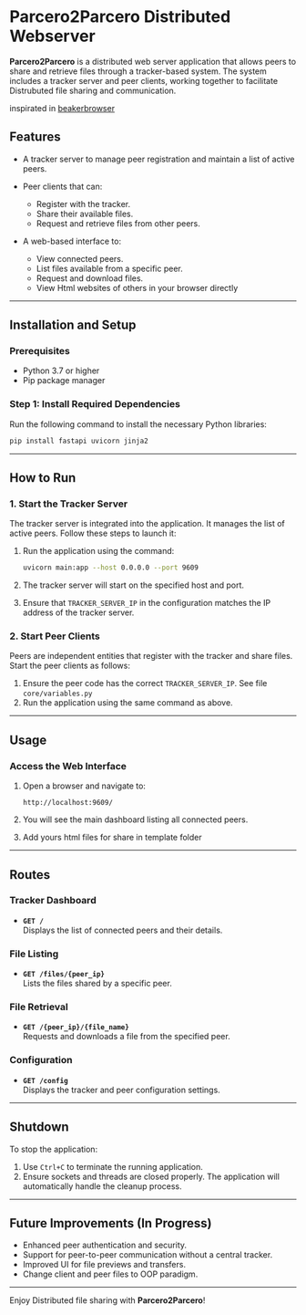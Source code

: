 # Parcero2Parcero Distributed Webserver

**Parcero2Parcero** is a distributed web server application that allows peers to share and retrieve files through a tracker-based system. The system includes a tracker server and peer clients, working together to facilitate Distrubuted file sharing and communication.

inspirated in [beakerbrowser](https://beakerbrowser.com/)

## Features

- A tracker server to manage peer registration and maintain a list of active peers.
- Peer clients that can:
  - Register with the tracker.
  - Share their available files.
  - Request and retrieve files from other peers.

- A web-based interface to:
  - View connected peers.
  - List files available from a specific peer.
  - Request and download files.
  - View Html websites of others in your browser directly

---

## Installation and Setup

### Prerequisites

- Python 3.7 or higher
- Pip package manager

### Step 1: Install Required Dependencies

Run the following command to install the necessary Python libraries:

```bash
pip install fastapi uvicorn jinja2
```

---

## How to Run

### 1. Start the Tracker Server
The tracker server is integrated into the application. It manages the list of active peers. Follow these steps to launch it:

1. Run the application using the command:
   ```bash
   uvicorn main:app --host 0.0.0.0 --port 9609
   ```

2. The tracker server will start on the specified host and port.

3. Ensure that `TRACKER_SERVER_IP` in the configuration matches the IP address of the tracker server.

### 2. Start Peer Clients
Peers are independent entities that register with the tracker and share files. Start the peer clients as follows:

1. Ensure the peer code has the correct `TRACKER_SERVER_IP`. See file `core/variables.py`
2. Run the application using the same command as above.

---

## Usage

### Access the Web Interface

1. Open a browser and navigate to:
   ```
   http://localhost:9609/
   ```

2. You will see the main dashboard listing all connected peers.


3. Add yours html files for share in template folder
---

## Routes

### Tracker Dashboard
- **`GET /`**  
  Displays the list of connected peers and their details.

### File Listing
- **`GET /files/{peer_ip}`**  
  Lists the files shared by a specific peer.

### File Retrieval
- **`GET /{peer_ip}/{file_name}`**  
  Requests and downloads a file from the specified peer.

### Configuration
- **`GET /config`**  
  Displays the tracker and peer configuration settings.

---

## Shutdown

To stop the application:
1. Use `Ctrl+C` to terminate the running application.
2. Ensure sockets and threads are closed properly. The application will automatically handle the cleanup process.

---

## Future Improvements (In Progress)
- Enhanced peer authentication and security.
- Support for peer-to-peer communication without a central tracker.
- Improved UI for file previews and transfers.
- Change client and peer files to OOP paradigm.

---

Enjoy Distributed file sharing with **Parcero2Parcero**!
